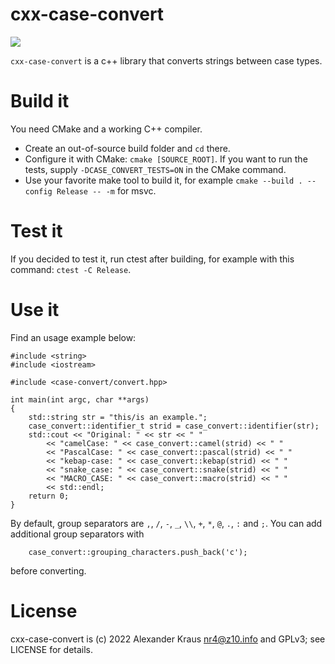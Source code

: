 # cxx-case-convert
<img src="https://ci.appveyor.com/api/projects/status/github/lestahl/cxx-case-convert?branch=master&svg=true" />

`cxx-case-convert` is a c++ library that converts strings between case types.

# Build it
You need CMake and a working C++ compiler.
* Create an out-of-source build folder and `cd` there.
* Configure it with CMake: `cmake [SOURCE_ROOT]`. If you want to run the tests,
  supply `-DCASE_CONVERT_TESTS=ON` in the CMake command.
* Use your favorite make tool to build it, for example `cmake --build . --config Release -- -m` for msvc.

# Test it
If you decided to test it, run ctest after building, for example with this command: `ctest -C Release`.

# Use it
Find an usage example below:

```CXX
#include <string>
#include <iostream>

#include <case-convert/convert.hpp>

int main(int argc, char **args)
{
    std::string str = "this/is an example.";
    case_convert::identifier_t strid = case_convert::identifier(str);
    std::cout << "Original: " << str << " "
        << "camelCase: " << case_convert::camel(strid) << " "
        << "PascalCase: " << case_convert::pascal(strid) << " "
        << "kebap-case: " << case_convert::kebap(strid) << " "
        << "snake_case: " << case_convert::snake(strid) << " "
        << "MACRO_CASE: " << case_convert::macro(strid) << " "
        << std::endl;
    return 0;
}

```

By default, group separators are `,`, `/`, `-`, `_`, `\\`, `+`, `*`, `@`, `.`, `:` and `;`. You can add additional group separators with
```CXX
    case_convert::grouping_characters.push_back('c');
```
before converting.

# License
cxx-case-convert is (c) 2022 Alexander Kraus <nr4@z10.info> and GPLv3; see LICENSE for details.
